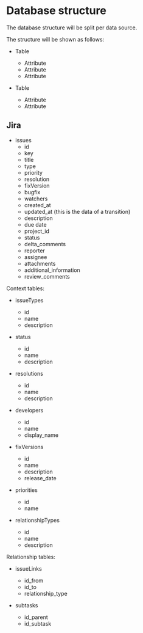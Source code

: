 # Database structure

The database structure will be split per data source.

The structure will be shown as follows:

-   Table
    -   Attribute
    -   Attribute
    -   Attribute


-   Table
    -   Attribute
    -   Attribute

## Jira

-   issues
    -   id
    -   key
    -   title
    -   type
    -   priority
    -   resolution
    -   fixVersion
    -   bugfix
    -   watchers
    -   created_at
    -   updated_at (this is the data of a transition)
    -   description
    -   due date
    -   project_id
    -   status
    -   delta_comments
    -   reporter
    -   assignee
    -   attachments
    -   additional_information
    -   review_comments

Context tables:

-   issueTypes
    -   id
    -   name
    -   description


-   status
    -   id
    -   name
    -   description


-   resolutions
    -   id
    -   name
    -   description


-   developers
    -   id
    -   name
    -   display_name


-   fixVersions
    -   id
    -   name
    -   description
    -   release_date


-   priorities
    -   id
    -   name


-   relationshipTypes
    -   id
    -   name
    -   description

Relationship tables:

-   issueLinks
    -   id_from
    -   id_to
    -   relationship_type


-   subtasks
    -   id_parent
    -   id_subtask
